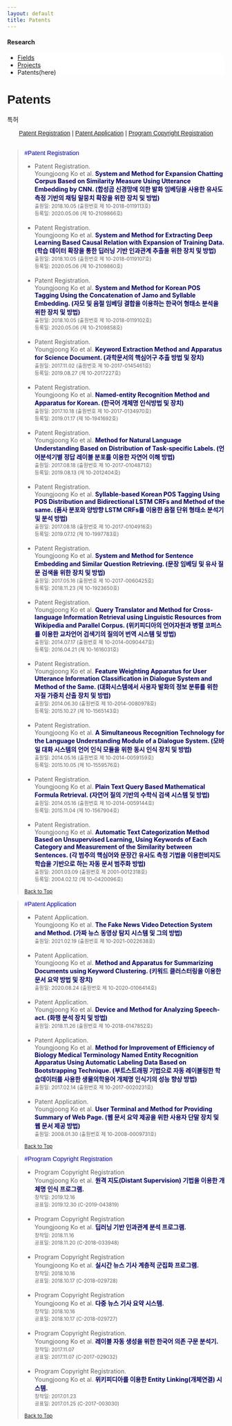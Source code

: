```yaml
---
layout: default
title: Patents
---
```

<style>
@import url(//fonts.googleapis.com/earlyaccess/jejugothic.css);
.jg{font-family: 'Jeju Gothic', sans-serif;}
</style>
<a name="top"></a>
<h4>Research</h4>
 <div class="linklink" style = "background-color:#ffffff;border-radius:0 15px">
          <ul class="posts-list">
            <li class="post-link">
                <a class="post-title" href="https://nlplab-skku.github.io/Research/Fields/">Fields</a>
            </li>
            <li class="post-link">
                <a class="post-title" href="https://nlplab-skku.github.io/Research/Projects/">Projects</a>
            </li>
            <li>Patents(here)
            </li>
          </ul>
  </div>


<div class="post jg">
	<h1 class="pageTitle">Patents</h1>
	<p class="meta">특허</p>
	<div class="linklink" style = "text-align:center;">
		<a href="#1">Patent Registration</a> | <a href="#2">Patent Application</a> | <a href="#3">Program Copyright Registration</a>
	</div>
	<br>
</div>
<blockquote>
<p class="jg"><a name="1"><font style = "color:#0000A5;">#Patent Registration</font></a></p>
<ul>
	<li>
		Patent Registration.<br>
		Youngjoong Ko et al. <b><font color = "#000063">System and Method for Expansion Chatting Corpus Based on Similarity Measure Using Utterance Embedding by CNN. (합성곱 신경망에 의한 발화 임베딩을 사용한 유사도측정 기반의 채팅 말뭉치 확장을 위한 장치 및 방법)</font></b><br>
		<small>출원일: 2018.10.05 (출원번호 제 10-2018-0119113호)</small><br>
		<small>등록일: 2020.05.06 (제 10-2109866호)</small>
	</li>
	<br>
	<li>
		Patent Registration.<br>
		Youngjoong Ko et al. <b><font color = "#000063">System and Method for Extracting Deep Learning Based Causal Relation with Expansion of Training Data. (학습 데이터 확장을 통한 딥러닝 기반 인과관계 추출을 위한 장치 및 방법)</font></b><br>
		<small>출원일: 2018.10.05 (출원번호 제 10-2018-0119107호)</small><br>
		<small>등록일: 2020.05.06 (제 10-2109860호)</small>
	</li>
	<br>
	<li>
		Patent Registration.<br>
		Youngjoong Ko et al. <b><font color = "#000063">System and Method for Korean POS Tagging Using the Concatenation of Jamo and Syllable Embedding. (자모 및 음절 임베딩 결합을 이용하는 한국어 형태소 분석을 위한 장치 및 방법)</font></b><br>
		<small>출원일: 2018.10.05 (출원번호 제 10-2018-0119102호)</small><br>
		<small>등록일: 2020.05.06 (제 10-2109858호)</small>
	</li>
	<br>
	<li>
		Patent Registration.<br>
		Youngjoong Ko et al. <b><font color = "#000063">Keyword Extraction Method and Apparatus for Science Document. (과학문서의 핵심어구 추출 방법 및 장치)</font></b><br>
		<small>출원일: 2017.11.02 (출원번호 제 10-2017-0145461호)</small><br>
		<small>등록일: 2019.08.27 (제 10-2017227호)</small>
	</li>
	<br>
	<li>
		Patent Registration.<br>
		Youngjoong Ko et al. <b><font color = "#000063">Named-entity Recognition Method and Apparatus for Korean. (한국어 개체명 인식방법 및 장치)</font></b><br>
		<small>출원일: 2017.10.18 (출원번호 제 10-2017-0134970호)</small><br>
		<small>등록일: 2019.01.17 (제 10-1941692호)</small>
	</li>
	<br>
	<li>
		Patent Registration.<br>
		Youngjoong Ko et al. <b><font color = "#000063">Method for Natural Language Understanding Based on Distribution of Task-specific Labels. (언어분석기별 정답 레이블 분포를 이용한 자연어 이해 방법)</font></b><br>
		<small>출원일: 2017.08.18 (출원번호 제 10-2017-0104871호)</small><br>
		<small>등록일: 2019.08.13 (제 10-2012404호)</small>
	</li>
	<br>
	<li>
		Patent Registration.<br>
		Youngjoong Ko et al. <b><font color = "#000063">Syllable-based Korean POS Tagging Using POS Distribution and Bidirectional LSTM CRFs and Method of the same. (품사 분포와 양방향 LSTM CRFs를 이용한 음절 단위 형태소 분석기 및 분석 방법)</font></b><br>
		<small>출원일: 2017.08.18 (출원번호 제 10-2017-0104916호)</small><br>
		<small>등록일: 2019.07.12 (제 10-1997783호)</small>
	</li>
	<br>
	<li>
		Patent Registration.<br>
		Youngjoong Ko et al. <b><font color = "#000063">System and Method for Sentence Embedding and Similar Question Retrieving. (문장 임베딩 및 유사 질문 검색을 위한 장치 및 방법)</font></b><br>
		<small>출원일: 2017.05.16 (출원번호 제 10-2017-0060425호)</small><br>
		<small>등록일: 2018.11.23 (제 10-1923650호)</small>
	</li>
	<br>
	<li>
		Patent Registration.<br>
		Youngjoong Ko et al. <b><font color = "#000063">Query Translator and Method for Cross-language Information Retrieval using Linguistic Resources from Wikipedia and Parallel Corpus. (위키피디아의 언어자원과 병렬 코퍼스를 이용한 교차언어 검색기의 질의어 번역 시스템 및 방법)</font></b><br>
		<small>출원일: 2014.07.17 (출원번호 제 10-2014-0090447호) </small><br>
		<small>등록일: 2016.04.21 (제 10-1616031호)</small>
	</li>
	<br>
	<li>
		Patent Registration.<br>
		Youngjoong Ko et al. <b><font color = "#000063">Feature Weighting Apparatus for User Utterance Information Classification in Dialogue System and Method of the Same. (대화시스템에서 사용자 발화의 정보 분류를 위한 자질 가중치 산출 장치 및 방법)</font></b><br>
		<small>출원일: 2014.06.30 (출원번호 제 10-2014-0080978호) </small><br>
		<small>등록일: 2015.10.27 (제 10-1565143호)</small>
	</li>
	<br>
	<li>
		Patent Registration.<br>
		Youngjoong Ko et al. <b><font color = "#000063">A Simultaneous Recognition Technology for the Language Understanding Module of a Dialogue System. (모바일 대화 시스템의 언어 인식 모듈을 위한 동시 인식 장치 및 방법)</font></b><br>
		<small>출원일: 2014.05.16 (출원번호 제 10-2014-0059159호) </small><br>
		<small>등록일: 2015.10.05 (제 10-1559576호)</small>
	</li>
	<br>
	<li>
		Patent Registration.<br>
		Youngjoong Ko et al. <b><font color = "#000063">Plain Text Query Based Mathematical Formula Retrieval. (자연어 질의 기반의 수학식 검색 시스템 및 방법)</font></b><br>
		<small>출원일: 2014.05.16 (출원번호 제 10-2014-0059144호) </small><br>
		<small>등록일: 2015.11.04 (제 10-1567904호)</small>
	</li>
	<br>
	<li>
		Patent Registration.<br>
		Youngjoong Ko et al. <b><font color = "#000063">Automatic Text Categorization Method Based on Unsupervised Learning, Using Keywords of Each Category and Measurement of the Similarity between Sentences. (각 범주의 핵심어와 문장간 유사도 측정 기법을 이용한비지도 학습을 기반으로 하는 자동 문서 범주화 방법)</font></b><br>
		<small>출원일: 2001.03.09 (출원번호 제 2001-0012318호)</small><br>
		<small>등록일: 2004.02.12 (제 10-0420096호)</small>
	</li>
</ul>
<p><small><a href="#top">Back to Top</a></small></p>
</blockquote>
<blockquote>
<p class="jg"><a name="2"><font style = "color:#0000A5;">#Patent Application</font></a></p>
<ul>
	<li>
		Patent Application.<br>
		Youngjoong Ko et al. <b><font color = "#000063">The Fake News Video Detection System and Method. (가짜 뉴스 동영상 탐지 시스템 및 그의 방법)</font></b><br>
		<small>출원일: 2021.02.19 (출원번호 제 10-2021-0022638호)</small>
	</li>
	<br>
	<li>
		Patent Application.<br>
		Youngjoong Ko et al. <b><font color = "#000063">Method and Apparatus for Summarizing Documents using Keyword Clustering. (키워드 클러스터링을 이용한 문서 요약 방법 및 장치)</font></b><br>
		<small>출원일: 2020.08.24 (출원번호 제 10-2020-0106414호)</small>
	</li>
	<br>
	<li>
		Patent Application.<br>
		Youngjoong Ko et al. <b><font color = "#000063">Device and Method for Analyzing Speech-act. (화행 분석 장치 및 방법)</font></b><br>
		<small>출원일: 2018.11.26 (출원번호 제 10-2018-0147852호)</small>
	</li>
	<br>
	<li>
		Patent Application.<br>
		Youngjoong Ko et al. <b><font color = "#000063">Method for Improvement of Efficiency of Biology Medical Terminology Named Entity Recognition Apparatus Using Automatic Labeling Data Based on Bootstrapping Technique. (부트스트래핑 기법으로 자동 레이블링한 학습데이터를 사용한 생물의학용어 개체명 인식기의 성능 향상 방법)</font></b><br>
		<small>출원일: 2017.02.14 (출원번호 제 10-2017-0020231호)</small>
	</li>
	<br>
	<li>
		Patent Application.<br>
		Youngjoong Ko et al. <b><font color = "#000063">User Terminal and Method for Providing Summary of Web Page. (웹 문서 요약 제공을 위한 사용자 단말 장치 및 웹 문서 제공 방법)</font></b><br>
		<small>출원일: 2008.01.30 (출원번호 제 10-2008-0009731호)</small>
	</li>
</ul>
<p><small><a href="#top">Back to Top</a></small></p>
</blockquote>
<blockquote>
<p class="jg"><a name="3"><font style = "color:#0000A5;">#Program Copyright Registration</font></a></p>
<ul>
	<li>
		Program Copyright Registration<br>
		Youngjoong Ko et al. <b><font color = "#000063">원격 지도(Distant Supervision) 기법을 이용한 개체명 인식 프로그램.</font></b><br>
		<small>창작일: 2019.12.16</small><br>
		<small>공표일: 2019.12.30 (C-2019-043819)</small>
	</li>
	<br>
	<li>
		Program Copyright Registration<br>
		Youngjoong Ko et al. <b><font color = "#000063">딥러닝 기반 인과관계 분석 프로그램.</font></b><br>
		<small>창작일: 2018.11.16</small><br>
		<small>공표일: 2018.11.20 (C-2018-033948)</small>
	</li>
	<br>
	<li>
		Program Copyright Registration<br>
		Youngjoong Ko et al. <b><font color = "#000063">실시간 뉴스 기사 계층적 군집화 프로그램.</font></b><br>
		<small>창작일: 2018.10.16</small><br>
		<small>공표일: 2018.10.17 (C-2018-029728)</small>
	</li>
	<br>
	<li>
		Program Copyright Registration<br>
		Youngjoong Ko et al. <b><font color = "#000063">다중 뉴스 기사 요약 시스템.</font></b><br>
		<small>창작일: 2018.10.16</small><br>
		<small>공표일: 2018.10.17 (C-2018-029727)</small>
	</li>
	<br>
	<li>
		Program Copyright Registration.<br>
		Youngjoong Ko et al. <b><font color = "#000063">레이블 자동 생성을 위한 한국어 의존 구문 분석기.</font></b><br>
		<small>창작일: 2017.11.07</small><br>
		<small>공표일: 2017.11.07 (C-2017-029032)</small>
	</li>
	<br>
	<li>
		Program Copyright Registration.<br>
		Youngjoong Ko et al. <b><font color = "#000063">위키피디아를 이용한 Entity Linking(개체연결) 시스템.</font></b><br>
		<small>창작일: 2017.01.23</small><br>
		<small>공표일: 2017.01.25 (C-2017-003030)</small>
	</li>
</ul>
<p><small><a href="#top">Back to Top</a></small></p>
</blockquote>
